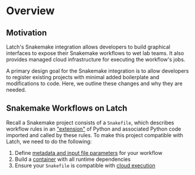 # Overview

## Motivation

Latch's Snakemake integration allows developers to build graphical interfaces to expose their Snakemake workflows to wet lab teams. It also provides managed cloud infrastructure for executing the workflow's jobs.

A primary design goal for the Snakemake integration is to allow developers to register existing projects with minimal added boilerplate and modifications to code. Here, we outline these changes and why they are needed.

## Snakemake Workflows on Latch

Recall a Snakemake project consists of a `Snakefile`, which describes workflow
rules in an ["extension"](https://snakemake.readthedocs.io/en/stable/snakefiles/rules.html) of Python and associated Python code imported and called by these rules. To make this project compatible with Latch, we need to do the following:

1. Define [metadata and input file parameters](./metadata.md) for your workflow
2. Build a [container](./environments.md) with all runtime dependencies
3. Ensure your `Snakefile` is compatible with [cloud execution](./cloud.md)
